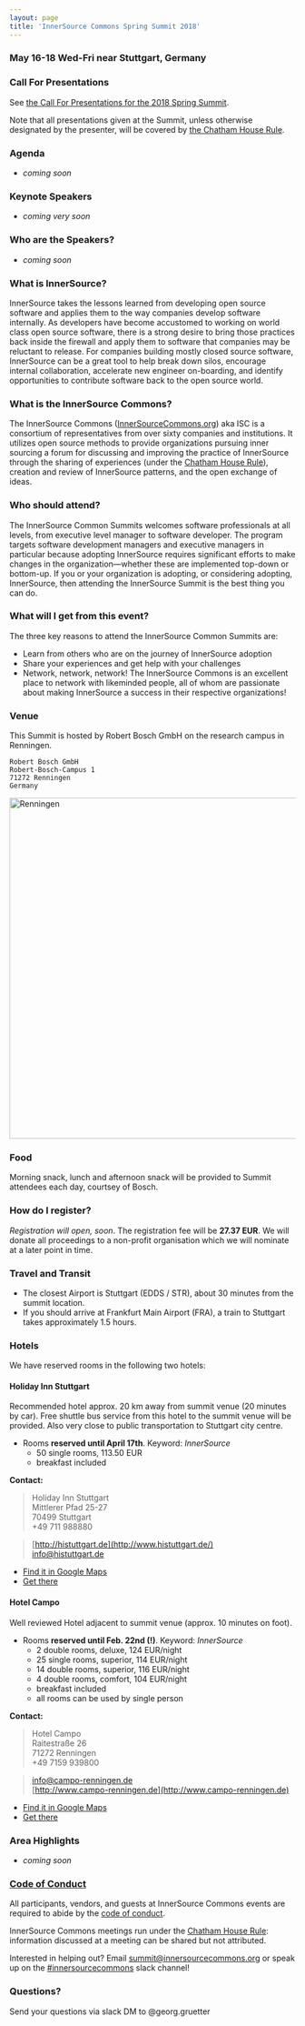 ```yaml
---
layout: page
title: 'InnerSource Commons Spring Summit 2018'
---
```


### May 16-18 Wed-Fri near Stuttgart, Germany

### Call For Presentations

See [the Call For Presentations for the 2018 Spring Summit](/InnerSourceCommons/events/isc-spring-2018-cfp).

Note that all presentations given at the Summit, unless otherwise designated by the presenter, will be covered by [the Chatham House Rule](https://www.chathamhouse.org/about/chatham-house-rule).

### Agenda
* *coming soon* 

### Keynote Speakers
* *coming very soon* 

### Who are the Speakers?
* *coming soon* 

### What is InnerSource?
InnerSource takes the lessons learned from developing open source software and applies them to the way companies develop software internally. As developers have become accustomed to working on world class open source software, there is a strong desire to bring those practices back inside the firewall and apply them to software that companies may be reluctant to release. For companies building mostly closed source software, InnerSource can be a great tool to help break down silos, encourage internal collaboration, accelerate new engineer on-boarding, and identify opportunities to contribute software back to the open source world.
 
### What is the InnerSource Commons?
The InnerSource Commons ([InnerSourceCommons.org](http://innersourcecommons.org)) aka ISC is a consortium of representatives from over sixty companies and institutions. It utilizes open source methods to provide organizations pursuing inner sourcing a forum for discussing and improving the practice of InnerSource through the sharing of experiences (under the [Chatham House Rule](https://www.chathamhouse.org/about/chatham-house-rule)), creation and review of InnerSource patterns, and the open exchange of ideas.
  
### Who should attend?
The InnerSource Common Summits welcomes software professionals at all levels, from executive level manager to software developer.  The program targets software development managers and executive managers in particular because adopting InnerSource requires significant efforts to make changes in the organization—whether these are implemented top-down or bottom-up. If you or your organization is adopting, or considering adopting, InnerSource, then attending the InnerSource Summit is the best thing you can do.
   
### What will I get from this event?
The three key reasons to attend the InnerSource Common Summits are:

* Learn from others who are on the journey of InnerSource adoption
* Share your experiences and get help with your challenges
* Network, network, network! The InnerSource Commons is an excellent place to network with likeminded people, all of whom are passionate about making InnerSource a success in their respective organizations!

### Venue

This Summit is hosted by Robert Bosch GmbH on the research campus in Renningen.

    Robert Bosch GmbH
    Robert-Bosch-Campus 1
    71272 Renningen
    Germany

<img alt="Renningen" width="600" src="/InnerSourceCommons/assets/img/renningen.png"/>

### Food

Morning snack, lunch and afternoon snack will be provided to Summit attendees each day, courtsey of Bosch.

### How do I register?

*Registration will open, soon*. The registration fee will be **27.37 EUR**. We will donate all proceedings to a non-profit organisation which we will nominate at a later point in time.

### Travel and Transit

* The closest Airport is Stuttgart (EDDS / STR), about 30 minutes from the summit location.
* If you should arrive at Frankfurt Main Airport (FRA), a train to Stuttgart takes approximately 1.5 hours.

### Hotels

We have reserved rooms in the following two hotels:

#### Holiday Inn Stuttgart

Recommended hotel approx. 20 km away from summit venue (20 minutes by car). 
Free shuttle bus service from this hotel to the summit venue will be provided.
Also very close to public transportation to Stuttgart city centre.

- Rooms **reserved until April 17th**. Keyword: _InnerSource_
    - 50 single rooms, 113.50 EUR
    - breakfast included

**Contact:**

> Holiday Inn Stuttgart<br/>
> Mittlerer Pfad 25-27<br/>
> 70499 Stuttgart<br/>
> +49 711 988880<br/>

> [http://histuttgart.de](http://www.histuttgart.de/)<br/>
> [info@histuttgart.de](mailto:info@histuttgart.de)<br/>

- [Find it in Google Maps](https://www.google.de/maps/place/Holiday+Inn+Stuttgart/@48.821247,9.0918303,17z/data=!3m1!4b1!4m5!3m4!1s0x4799da2088ce7b5f:0x83dd99418907dc4a!8m2!3d48.821247!4d9.094019)<br/>
- [Get there](http://en.histuttgart.de/directions.htm)

#### Hotel Campo

Well reviewed Hotel adjacent to summit venue (approx. 10 minutes on foot). 

- Rooms **reserved until Feb. 22nd (!)**. Keyword: _InnerSource_
    - 2 double rooms, deluxe, 124 EUR/night
    - 25 single rooms, superior, 114 EUR/night
    - 14 double rooms, superior, 116 EUR/night
    - 4 double rooms, comfort, 104 EUR/night
    - breakfast included
    - all rooms can be used by single person

**Contact:**

> Hotel Campo<br/>
> Raitestraße 26<br/>
> 71272 Renningen<br/>
> +49 7159 939800<br/>

> [info@campo-renningen.de](mailto:info@campo-renningen.de)<br/>
> [http://www.campo-renningen.de](http://www.campo-renningen.de)<br/>

- [Find it in Google Maps](https://www.google.de/maps/place/Hotel+Campo/@48.7803301,8.923918,17z/data=!3m1!4b1!4m5!3m4!1s0x479763d4db745a11:0x795309d67965653a!8m2!3d48.7803301!4d8.9261066)<br/>
- [Get there](http://www.campo-renningen.de/en/hotel/location)

### Area Highlights

* *coming soon*

### [Code of Conduct](/InnerSourceCommons/events/conduct/)

All participants, vendors, and guests at InnerSource Commons events are required to abide by the [code of conduct](/InnerSourceCommons/events/conduct/). 

InnerSource Commons meetings run under the [Chatham House Rule](https://en.wikipedia.org/wiki/Chatham_House_Rule): information discussed at a meeting can be shared but not attributed.

Interested in helping out? Email <summit@innersourcecommons.org> or speak up on the [#innersourcecommons](https://isc-inviter.herokuapp.com/) slack channel!

### Questions?

Send your questions via slack DM to @georg.gruetter

